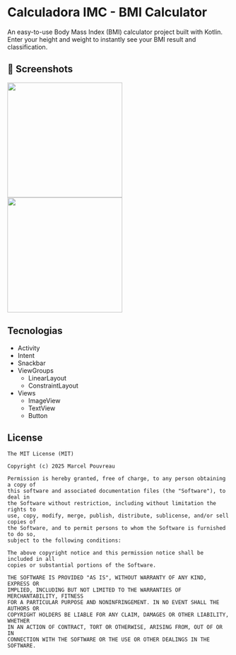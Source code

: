 # Calculadora IMC - BMI Calculator
An easy-to-use Body Mass Index (BMI) calculator project built with Kotlin.
Enter your height and weight to instantly see your BMI result and classification.

## :camera_flash: Screenshots
<!-- You can add more screenshots here if you like -->
<img src = "https://github.com/user-attachments/assets/83cc3f80-fbe6-43ec-b78a-d0b305e6e6ac" width=260 /> <img src = "https://github.com/user-attachments/assets/8f8c87c0-8b02-449b-b894-7e447374c0c6" width=260 />

## Tecnologias
- Activity
- Intent
- Snackbar
- ViewGroups
  - LinearLayout
  - ConstraintLayout
- Views
  - ImageView
  - TextView
  - Button

## License
```
The MIT License (MIT)

Copyright (c) 2025 Marcel Pouvreau

Permission is hereby granted, free of charge, to any person obtaining a copy of
this software and associated documentation files (the "Software"), to deal in
the Software without restriction, including without limitation the rights to
use, copy, modify, merge, publish, distribute, sublicense, and/or sell copies of
the Software, and to permit persons to whom the Software is furnished to do so,
subject to the following conditions:

The above copyright notice and this permission notice shall be included in all
copies or substantial portions of the Software.

THE SOFTWARE IS PROVIDED "AS IS", WITHOUT WARRANTY OF ANY KIND, EXPRESS OR
IMPLIED, INCLUDING BUT NOT LIMITED TO THE WARRANTIES OF MERCHANTABILITY, FITNESS
FOR A PARTICULAR PURPOSE AND NONINFRINGEMENT. IN NO EVENT SHALL THE AUTHORS OR
COPYRIGHT HOLDERS BE LIABLE FOR ANY CLAIM, DAMAGES OR OTHER LIABILITY, WHETHER
IN AN ACTION OF CONTRACT, TORT OR OTHERWISE, ARISING FROM, OUT OF OR IN
CONNECTION WITH THE SOFTWARE OR THE USE OR OTHER DEALINGS IN THE SOFTWARE.
```
